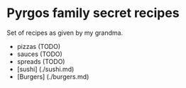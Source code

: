 # Pyrgos family secret recipes

Set of recipes as given by my grandma.

* pizzas (TODO)
* sauces (TODO)
* spreads (TODO)
* [sushi] (./sushi.md)
* [Burgers] (./burgers.md)
